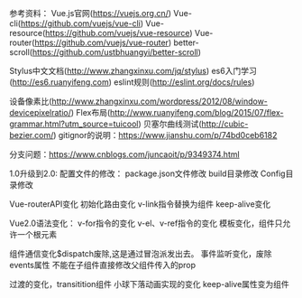 

参考资料：
Vue.js官网(https://vuejs.org.cn/)
Vue-cli(https://github.com/vuejs/vue-cli)
Vue-resource(https://github.com/vuejs/vue-resource)
Vue-router(https://github.com/vuejs/vue-router)
better-scroll(https://github.com/ustbhuangyi/better-scroll)

Stylus中文文档(http://www.zhangxinxu.com/jq/stylus)
es6入门学习(http://es6.ruanyifeng.com)
eslint规则(http://eslint.org/docs/rules)

设备像素比(http://www.zhangxinxu.com/wordpress/2012/08/window-devicepixelratio/)
Flex布局(http://www.ruanyifeng.com/blog/2015/07/flex-grammar.html?utm_source=tuicool)
贝塞尔曲线测试(http://cubic-bezier.com/)
gitignor的说明：https://www.jianshu.com/p/74bd0ceb6182


分支问题：https://www.cnblogs.com/juncaoit/p/9349374.html


1.0升级到2.0:
配置文件的修改：
  package.json文件修改
  build目录修改
  Config目录修改

Vue-routerAPI变化
初始化路由变化
v-link指令替换为<router-link>组件
keep-alive变化

Vue2.0语法变化：
  v-for指令的变化
  v-el、v-ref指令的变化
  模板变化，组件只允许一个根元素

  组件通信变化$dispatch废除,这是通过冒泡派发出去。
  事件监听变化，废除events属性
  不能在子组件直接修改父组件传入的prop

  过渡的变化，transitition组件
  小球下落动画实现的变化
  keep-alive属性变为<keep-alive>组件